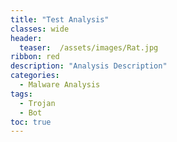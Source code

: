 ```yaml
---
title: "Test Analysis"
classes: wide
header:
  teaser:  /assets/images/Rat.jpg
ribbon: red
description: "Analysis Description"
categories:
  - Malware Analysis
tags:
  - Trojan
  - Bot
toc: true
---
```

